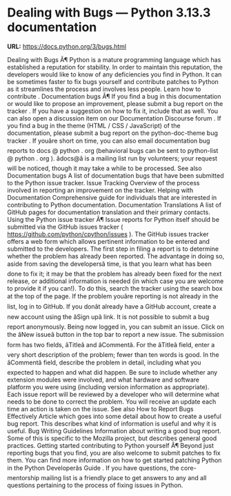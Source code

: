 # Dealing with Bugs — Python 3.13.3 documentation

**URL:** https://docs.python.org/3/bugs.html

Dealing with Bugs
Â¶
Python is a mature programming language which has established a reputation for
stability.  In order to maintain this reputation, the developers would like to
know of any deficiencies you find in Python.
It can be sometimes faster to fix bugs yourself and contribute patches to
Python as it streamlines the process and involves less people. Learn how to
contribute
.
Documentation bugs
Â¶
If you find a bug in this documentation or would like to propose an improvement,
please submit a bug report on the
tracker
.  If you
have a suggestion on how to fix it, include that as well.
You can also open a discussion item on our
Documentation Discourse forum
.
If you find a bug in the theme (HTML / CSS / JavaScript) of the
documentation, please submit a bug report on the
python-doc-theme bug
tracker
.
If youâre short on time, you can also email documentation bug reports to
docs
@
python
.
org
(behavioral bugs can be sent to
python-list
@
python
.
org
).
âdocs@â is a mailing list run by volunteers; your request will be noticed,
though it may take a while to be processed.
See also
Documentation bugs
A list of documentation bugs that have been submitted to the Python issue tracker.
Issue Tracking
Overview of the process involved in reporting an improvement on the tracker.
Helping with Documentation
Comprehensive guide for individuals that are interested in contributing to Python documentation.
Documentation Translations
A list of GitHub pages for documentation translation and their primary contacts.
Using the Python issue tracker
Â¶
Issue reports for Python itself should be submitted via the GitHub issues
tracker (
https://github.com/python/cpython/issues
).
The GitHub issues tracker offers a web form which allows pertinent information
to be entered and submitted to the developers.
The first step in filing a report is to determine whether the problem has
already been reported.  The advantage in doing so, aside from saving the
developersâ time, is that you learn what has been done to fix it; it may be that
the problem has already been fixed for the next release, or additional
information is needed (in which case you are welcome to provide it if you can!).
To do this, search the tracker using the search box at the top of the page.
If the problem youâre reporting is not already in the list, log in to GitHub.
If you donât already have a GitHub account, create a new account using the
âSign upâ link.
It is not possible to submit a bug report anonymously.
Being now logged in, you can submit an issue.
Click on the âNew issueâ button in the top bar to report a new issue.
The submission form has two fields, âTitleâ and âCommentâ.
For the âTitleâ field, enter a
very
short description of the problem;
fewer than ten words is good.
In the âCommentâ field, describe the problem in detail, including what you
expected to happen and what did happen.  Be sure to include whether any
extension modules were involved, and what hardware and software platform you
were using (including version information as appropriate).
Each issue report will be reviewed by a developer who will determine what needs to
be done to correct the problem. You will receive an update each time an action is
taken on the issue.
See also
How to Report Bugs Effectively
Article which goes into some detail about how to create a useful bug report.
This describes what kind of information is useful and why it is useful.
Bug Writing Guidelines
Information about writing a good bug report.  Some of this is specific to the
Mozilla project, but describes general good practices.
Getting started contributing to Python yourself
Â¶
Beyond just reporting bugs that you find, you are also welcome to submit
patches to fix them.  You can find more information on how to get started
patching Python in the
Python Developerâs Guide
.  If you have questions,
the
core-mentorship mailing list
is a friendly place to get answers to
any and all questions pertaining to the process of fixing issues in Python.